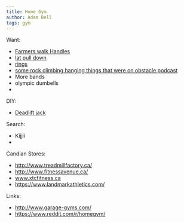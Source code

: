 ```yaml
---
title: Home Gym
author: Adam Bell
tags: gym
---
```


Want:

 * [Farmers walk Handles](http://www.roguecanada.ca/spud-inc-traveling-farmer-walk-handles)
 * [lat pull down](http://www.roguefitness.com/spud-inc-econo-tricep-and-lat-pulley)
 * [rings](http://www.amazon.ca/Yimidear-Gymnastic-Bodyweight-Excercise-Suspension/dp/B00D5Q5AJM/ref=sr_1_1?s=sports&ie=UTF8&qid=1445446051&sr=1-1&keywords=rings+wooden)
 * [some rock climbing hanging things that were on obstacle podcast](http://www.threeballclimbing.com/fitness/suspended-training-equipment.htm)
 * More bands
 * olympic dumbells
 * 
 
DIY:
 * [Deadlift jack](http://www.endofthreefitness.com/how-to-build-a-mini-deadlift-jack/)

Search:

 * Kijjii
 * 

Candian Stores:

 * http://www.treadmillfactory.ca/
 * http://www.fitnessavenue.ca/
 * www.xtcfitness.ca
 * https://www.landmarkathletics.com/
 
 
Links:
* http://www.garage-gyms.com/
* https://www.reddit.com/r/homegym/
 
